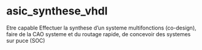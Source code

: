 # asic_synthese_vhdl
Etre capable Effectuer la synthese d’un systeme multifonctions (co-design),  faire de la CAO systeme et du routage rapide, de concevoir des systemes sur puce (SOC)
